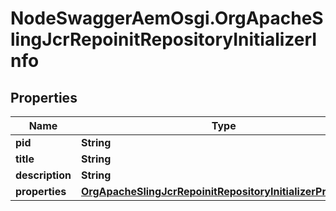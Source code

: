 # NodeSwaggerAemOsgi.OrgApacheSlingJcrRepoinitRepositoryInitializerInfo

## Properties
Name | Type | Description | Notes
------------ | ------------- | ------------- | -------------
**pid** | **String** |  | [optional] 
**title** | **String** |  | [optional] 
**description** | **String** |  | [optional] 
**properties** | [**OrgApacheSlingJcrRepoinitRepositoryInitializerProperties**](OrgApacheSlingJcrRepoinitRepositoryInitializerProperties.md) |  | [optional] 


